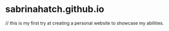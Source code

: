 # sabrinahatch.github.io
// this is my first try at creating a personal website to showcase my abilities. 

